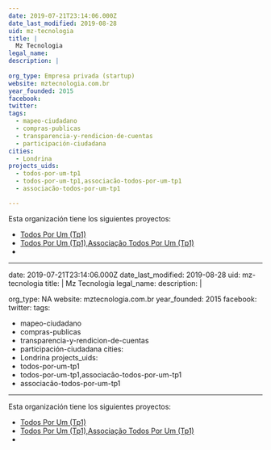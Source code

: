 ```yaml
---
date: 2019-07-21T23:14:06.000Z
date_last_modified: 2019-08-28
uid: mz-tecnologia
title: |
  Mz Tecnologia
legal_name: 
description: |
  
org_type: Empresa privada (startup)
website: mztecnologia.com.br
year_founded: 2015
facebook: 
twitter: 
tags:
  - mapeo-ciudadano
  - compras-publicas
  - transparencia-y-rendicion-de-cuentas
  - participación-ciudadana
cities: 
  - Londrina
projects_uids:
  - todos-por-um-tp1
  - todos-por-um-tp1,associacão-todos-por-um-tp1
  - associacão-todos-por-um-tp1

---
```


Esta organización tiene los siguientes proyectos:

- [Todos Por Um (Tp1)](/proyectos/todos-por-um-tp1)
- [Todos Por Um (Tp1),Associação Todos Por Um  (Tp1)](/proyectos/todos-por-um-tp1,associacão-todos-por-um-tp1)
- [](/proyectos/associacão-todos-por-um-tp1)
---
date: 2019-07-21T23:14:06.000Z
date_last_modified: 2019-08-28
uid: mz-tecnologia
title: |
  Mz Tecnologia
legal_name: 
description: |
  
org_type: NA
website: mztecnologia.com.br
year_founded: 2015
facebook: 
twitter: 
tags:
  - mapeo-ciudadano
  - compras-publicas
  - transparencia-y-rendicion-de-cuentas
  - participación-ciudadana
cities: 
  - Londrina
projects_uids:
  - todos-por-um-tp1
  - todos-por-um-tp1,associacão-todos-por-um-tp1
  - associacão-todos-por-um-tp1

---

Esta organización tiene los siguientes proyectos:

- [Todos Por Um (Tp1)](/proyectos/todos-por-um-tp1)
- [Todos Por Um (Tp1),Associação Todos Por Um  (Tp1)](/proyectos/todos-por-um-tp1,associacão-todos-por-um-tp1)
- [](/proyectos/associacão-todos-por-um-tp1)
